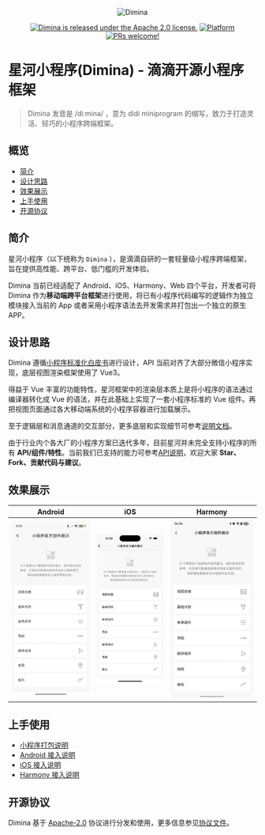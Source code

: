 <div align="center">

![Dimina](https://s3-gz01.didistatic.com/packages-mait/img/yeGw4QBcQP1745495172856.png)

[![Dimina is released under the Apache 2.0 license.](https://img.shields.io/badge/License-Apache%202.0-blue)](https://github.com/didi/dimina/blob/HEAD/LICENSE)
[![Platform](https://img.shields.io/badge/Platform-%20Android%20%7C%20iOS%20%7C%20Harmony%20%7C%20Web-brightgreen.svg)](#效果展示)
[![PRs welcome!](https://img.shields.io/badge/PRs-Welcome-orange.svg)](https://github.com/didi/dimina/blob/HEAD/CONTRIBUTING.md)

</div>

# 星河小程序(Dimina) - 滴滴开源小程序框架

> Dimina 发音是 /diːminə/ ，意为 didi miniprogram 的缩写，致力于打造灵活、轻巧的小程序跨端框架。

## 概览

- [简介](#简介)
- [设计思路](#设计思路)
- [效果展示](#效果展示)
- [上手使用](#上手使用)
- [开源协议](#开源协议)

## 简介

星河小程序（以下统称为 `Dimina` ），是滴滴自研的一套轻量级小程序跨端框架，旨在提供高性能、跨平台、低门槛的开发体验。

Dimina 当前已经适配了 Android、iOS、Harmony、Web 四个平台，开发者可将 Dimina 作为**移动端跨平台框架**进行使用，将已有小程序代码编写的逻辑作为独立模块接入当前的 App 或者采用小程序语法去开发需求并打包出一个独立的原生 APP。

## 设计思路

Dimina 遵循[小程序标准化白皮书](https://www.w3.org/TR/mini-app-white-paper/)进行设计，API 当前对齐了大部分微信小程序实现，底层视图渲染框架使用了 Vue3。

得益于 Vue 丰富的功能特性，星河框架中的渲染层本质上是将小程序的语法通过编译器转化成 Vue 的语法，并在此基础上实现了一套小程序标准的 Vue 组件。再把视图页面通过各大移动端系统的小程序容器进行加载展示。

至于逻辑层和消息通道的交互部分，更多底层和实现细节可参考[说明文档](./docs/README.md)。

由于行业内个各大厂的小程序方案已迭代多年，目前星河并未完全支持小程序的所有 **API/组件/特性**。当前我们已支持的能力可参考[API说明](./docs/API-Reference.md)，欢迎大家 **Star、Fork、贡献代码与建议**。

## 效果展示

| Android | iOS | Harmony |
| ---- | ---- | ---- |
| ![Android](./static/android.jpg) | ![iOS](./static/ios.jpg) | ![Harmony](./static/harmony.jpg) |

## 上手使用

- [小程序打包说明](./fe/packages/compiler/README.md)
- [Android 接入说明](./android/README.md)
- [iOS 接入说明](./iOS/README.md)
- [Harmony 接入说明](./harmony/README.md)

## 开源协议

Dimina 基于 [Apache-2.0](https://opensource.org/license/apache-2-0) 协议进行分发和使用，更多信息参见[协议文件](LICENSE)。
